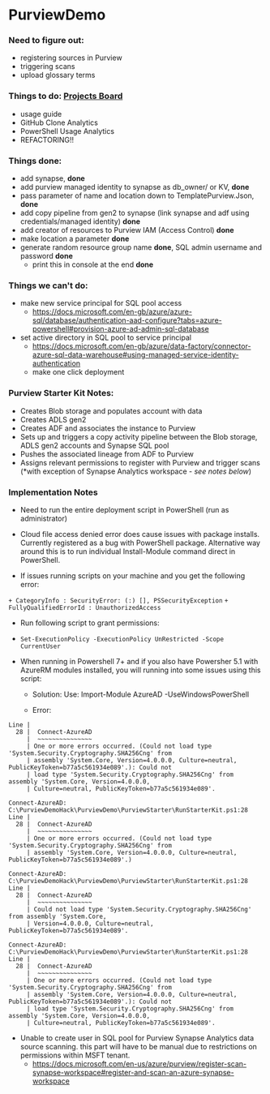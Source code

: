 # PurviewDemo

### Need to figure out:

- registering sources in Purview
- triggering scans
- upload glossary terms

### Things to do: [Projects Board](https://github.com/lipinght/PurviewDemo/projects/1)

- usage guide
- GitHub Clone Analytics
- PowerShell Usage Analytics
- REFACTORING!! 

### Things done:

- add synapse, **done**
- add purview managed identity to synapse as db_owner/ or KV, **done**
- pass parameter of name and location down to TemplatePurview.Json, **done**
- add copy pipeline from gen2 to synapse (link synapse and adf using credentials/managed identity) **done**
- add creator of resources to Purview IAM (Access Control) **done**
- make location a parameter **done**
- generate random resource group name **done**, SQL admin username and password **done**
  - print this in console at the end **done**

### Things we can't do:

- make new service principal for SQL pool access
  - https://docs.microsoft.com/en-gb/azure/azure-sql/database/authentication-aad-configure?tabs=azure-powershell#provision-azure-ad-admin-sql-database
- set active directory in SQL pool to service principal 
  - https://docs.microsoft.com/en-gb/azure/data-factory/connector-azure-sql-data-warehouse#using-managed-service-identity-authentication
  - make one click deployment
  
### Purview Starter Kit Notes:

- Creates Blob storage and populates account with data
- Creates ADLS gen2
- Creates ADF and associates the instance to Purview
- Sets up and triggers a copy activity pipeline between the Blob storage, ADLS gen2 accounts and Synapse SQL pool
- Pushes the associated lineage from ADF to Purview
- Assigns relevant permissions to register with Purview and trigger scans (*with exception of Synapse Analytics workspace - *see notes below*)

### Implementation Notes

- Need to run the entire deployment script in PowerShell (run as administrator)

- Cloud file access denied error does cause issues with package installs. Currently registered as a bug with PowerShell package. Alternative way around this is to run individual Install-Module command direct in PowerShell.

- If issues running scripts on your machine and you get the following error:

`+ CategoryInfo : SecurityError: (:) [], PSSecurityException`
`+ FullyQualifiedErrorId : UnauthorizedAccess`

- Run following script to grant permissions:

- `Set-ExecutionPolicy -ExecutionPolicy UnRestricted -Scope CurrentUser`

 - When running in Powershell 7+ and if you also have Powersher 5.1 with AzureRM modules installed, you will running into some issues using this script:


    - Solution: Use: Import-Module AzureAD -UseWindowsPowerShell

    - Error:
``` Connect-AzureAD: C:\PurviewDemoHack\PurviewDemo\PurviewStarter\RunStarterKit.ps1:28
Line |
  28 |  Connect-AzureAD
     |  ~~~~~~~~~~~~~~~
     | One or more errors occurred. (Could not load type 'System.Security.Cryptography.SHA256Cng' from
     | assembly 'System.Core, Version=4.0.0.0, Culture=neutral, PublicKeyToken=b77a5c561934e089'.): Could not
     | load type 'System.Security.Cryptography.SHA256Cng' from assembly 'System.Core, Version=4.0.0.0,
     | Culture=neutral, PublicKeyToken=b77a5c561934e089'.

Connect-AzureAD: C:\PurviewDemoHack\PurviewDemo\PurviewStarter\RunStarterKit.ps1:28
Line |
  28 |  Connect-AzureAD
     |  ~~~~~~~~~~~~~~~
     | One or more errors occurred. (Could not load type 'System.Security.Cryptography.SHA256Cng' from
     | assembly 'System.Core, Version=4.0.0.0, Culture=neutral, PublicKeyToken=b77a5c561934e089'.)

Connect-AzureAD: C:\PurviewDemoHack\PurviewDemo\PurviewStarter\RunStarterKit.ps1:28
Line |
  28 |  Connect-AzureAD
     |  ~~~~~~~~~~~~~~~
     | Could not load type 'System.Security.Cryptography.SHA256Cng' from assembly 'System.Core,
     | Version=4.0.0.0, Culture=neutral, PublicKeyToken=b77a5c561934e089'.

Connect-AzureAD: C:\PurviewDemoHack\PurviewDemo\PurviewStarter\RunStarterKit.ps1:28
Line |
  28 |  Connect-AzureAD
     |  ~~~~~~~~~~~~~~~
     | One or more errors occurred. (Could not load type 'System.Security.Cryptography.SHA256Cng' from
     | assembly 'System.Core, Version=4.0.0.0, Culture=neutral, PublicKeyToken=b77a5c561934e089'.): Could not
     | load type 'System.Security.Cryptography.SHA256Cng' from assembly 'System.Core, Version=4.0.0.0,
     | Culture=neutral, PublicKeyToken=b77a5c561934e089'.
```
- Unable to create user in SQL pool for Purview Synapse Analytics data source scanning. this part will have to be manual due to restrictions on permissions within MSFT tenant.
  - https://docs.microsoft.com/en-us/azure/purview/register-scan-synapse-workspace#register-and-scan-an-azure-synapse-workspace